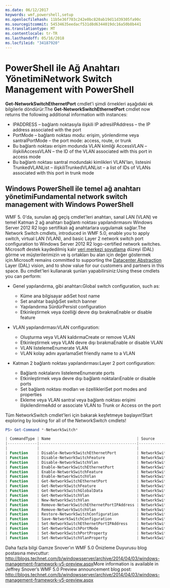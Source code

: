 ```yaml
---
ms.date: 06/12/2017
keywords: wmf,powershell,setup
ms.openlocfilehash: 11b5e36f703c242e0bc820ab19d11d39305fa90c
ms.sourcegitcommit: 54534635eedacf531d8d6344019dc16a50b8b441
ms.translationtype: MT
ms.contentlocale: tr-TR
ms.lasthandoff: 05/16/2018
ms.locfileid: "34187920"
---
```

# <a name="network-switch-management-with-powershell"></a><span data-ttu-id="392c2-102">PowerShell ile Ağ Anahtarı Yönetimi</span><span class="sxs-lookup"><span data-stu-id="392c2-102">Network Switch Management with PowerShell</span></span>

<span data-ttu-id="392c2-103">**Get-NetworkSwitchEthernetPort** cmdlet'i şimdi örnekleri aşağıdaki ek bilgilerle döndürür:</span><span class="sxs-lookup"><span data-stu-id="392c2-103">The **Get-NetworkSwitchEthernetPort** cmdlet now returns the following additional information with instances:</span></span>

- <span data-ttu-id="392c2-104">IPADDRESS – bağlantı noktasıyla ilişkili IP adresi</span><span class="sxs-lookup"><span data-stu-id="392c2-104">IPAddress – the IP address associated with the port</span></span>
- <span data-ttu-id="392c2-105">PortMode – bağlantı noktası modu: erişim, yönlendirme veya santral</span><span class="sxs-lookup"><span data-stu-id="392c2-105">PortMode – the port mode: access, route, or trunk</span></span>
- <span data-ttu-id="392c2-106">Bu bağlantı noktası erişim modunda VLAN kimliği AccessVLAN – ilişkili</span><span class="sxs-lookup"><span data-stu-id="392c2-106">AccessVLAN – the ID of the VLAN associated with this port in access mode</span></span>
- <span data-ttu-id="392c2-107">Bu bağlantı noktası santral modundaki kimlikleri VLAN'ları, listesini TrunkedVLANList – ilişkili</span><span class="sxs-lookup"><span data-stu-id="392c2-107">TrunkedVLANList – a list of IDs of VLANs associated with this port in trunk mode</span></span>

## <a name="fundamental-network-switch-management-with-windows-powershell"></a><span data-ttu-id="392c2-108">Windows PowerShell ile temel ağ anahtarı yönetimi</span><span class="sxs-lookup"><span data-stu-id="392c2-108">Fundamental network switch management with Windows PowerShell</span></span>

<span data-ttu-id="392c2-109">WMF 5. 0'da, sunulan ağ geçiş cmdlet'leri anahtarı, sanal LAN (VLAN) ve temel Katman 2 ağ anahtarı bağlantı noktası yapılandırmasını Windows Server 2012 R2 logo sertifikalı ağ anahtarlara uygulamak sağlar.</span><span class="sxs-lookup"><span data-stu-id="392c2-109">The Network Switch cmdlets, introduced in WMF 5.0, enable you to apply switch, virtual LAN (VLAN), and basic Layer 2 network switch port configuration to Windows Server 2012 R2 logo-certified network switches.</span></span> <span data-ttu-id="392c2-110">Microsoft destek kaydedilmiş kalır [veri merkezi soyutlama](http://technet.microsoft.com/cloud/dal.aspx) düzeyi (DAL) görme ve müşterilerimizin ve iş ortakları bu alan için değer göstermek için.</span><span class="sxs-lookup"><span data-stu-id="392c2-110">Microsoft remains committed to supporting the [Datacenter Abstraction](http://technet.microsoft.com/cloud/dal.aspx) Layer (DAL) vision, and to show value for our customers and partners in this space.</span></span> <span data-ttu-id="392c2-111">Bu cmdlet'leri kullanarak şunları yapabilirsiniz:</span><span class="sxs-lookup"><span data-stu-id="392c2-111">Using these cmdlets you can perform:</span></span>

- <span data-ttu-id="392c2-112">Genel yapılandırma, gibi anahtarı:</span><span class="sxs-lookup"><span data-stu-id="392c2-112">Global switch configuration, such as:</span></span>
    - <span data-ttu-id="392c2-113">Küme ana bilgisayar adı</span><span class="sxs-lookup"><span data-stu-id="392c2-113">Set host name</span></span>
    - <span data-ttu-id="392c2-114">Set anahtar başlığı</span><span class="sxs-lookup"><span data-stu-id="392c2-114">Set switch banner</span></span>
    - <span data-ttu-id="392c2-115">Yapılandırma Sürdür</span><span class="sxs-lookup"><span data-stu-id="392c2-115">Persist configuration</span></span>
    - <span data-ttu-id="392c2-116">Etkinleştirmek veya özelliği devre dışı bırakma</span><span class="sxs-lookup"><span data-stu-id="392c2-116">Enable or disable feature</span></span>

- <span data-ttu-id="392c2-117">VLAN yapılandırması:</span><span class="sxs-lookup"><span data-stu-id="392c2-117">VLAN configuration:</span></span>
    - <span data-ttu-id="392c2-118">Oluşturma veya VLAN kaldırma</span><span class="sxs-lookup"><span data-stu-id="392c2-118">Create or remove VLAN</span></span>
    - <span data-ttu-id="392c2-119">Etkinleştirmek veya VLAN devre dışı bırakma</span><span class="sxs-lookup"><span data-stu-id="392c2-119">Enable or disable VLAN</span></span>
    - <span data-ttu-id="392c2-120">VLAN listeleme</span><span class="sxs-lookup"><span data-stu-id="392c2-120">Enumerate VLAN</span></span>
    - <span data-ttu-id="392c2-121">VLAN kolay adını ayarlama</span><span class="sxs-lookup"><span data-stu-id="392c2-121">Set friendly name to a VLAN</span></span>

- <span data-ttu-id="392c2-122">Katman 2 bağlantı noktası yapılandırması:</span><span class="sxs-lookup"><span data-stu-id="392c2-122">Layer 2 port configuration:</span></span>
    - <span data-ttu-id="392c2-123">Bağlantı noktalarını listeleme</span><span class="sxs-lookup"><span data-stu-id="392c2-123">Enumerate ports</span></span>
    - <span data-ttu-id="392c2-124">Etkinleştirmek veya devre dışı bağlantı noktaları</span><span class="sxs-lookup"><span data-stu-id="392c2-124">Enable or disable ports</span></span>
    - <span data-ttu-id="392c2-125">Set bağlantı noktası modları ve özellikleri</span><span class="sxs-lookup"><span data-stu-id="392c2-125">Set port modes and properties</span></span>
    - <span data-ttu-id="392c2-126">Ekleme veya VLAN santral veya bağlantı noktası erişimi ilişkilendirme</span><span class="sxs-lookup"><span data-stu-id="392c2-126">Add or associate VLAN to Trunk or Access on the port</span></span>

<span data-ttu-id="392c2-127">Tüm NetworkSwitch cmdlet'leri için bakarak keşfetmeye başlayın!</span><span class="sxs-lookup"><span data-stu-id="392c2-127">Start exploring by looking for all of the NetworkSwitch cmdlets!</span></span>

```powershell
PS> Get-Command *-NetworkSwitch*

| CommandType | Name                                      | Source        |
|-------------|-------------------------------------------|---------------|
|             |                                           |               |
| Function    | Disable-NetworkSwitchEthernetPort         | NetworkSwitch |
| Function    | Disable-NetworkSwitchFeature              | NetworkSwitch |
| Function    | Disable-NetworkSwitchVlan                 | NetworkSwitch |
| Function    | Enable-NetworkSwitchEthernetPort          | NetworkSwitch |
| Function    | Enable-NetworkSwitchFeature               | NetworkSwitch |
| Function    | Enable-NetworkSwitchVlan                  | NetworkSwitch |
| Function    | Get-NetworkSwitchEthernetPort             | NetworkSwitch |
| Function    | Get-NetworkSwitchFeature                  | NetworkSwitch |
| Function    | Get-NetworkSwitchGlobalData               | NetworkSwitch |
| Function    | Get-NetworkSwitchVlan                     | NetworkSwitch |
| Function    | New-NetworkSwitchVlan                     | NetworkSwitch |
| Function    | Remove-NetworkSwitchEthernetPortIPAddress | NetworkSwitch |
| Function    | Remove-NetworkSwitchVlan                  | NetworkSwitch |
| Function    | Restore-NetworkSwitchConfiguration        | NetworkSwitch |
| Function    | Save-NetworkSwitchConfiguration           | NetworkSwitch |
| Function    | Set-NetworkSwitchEthernetPortIPAddress    | NetworkSwitch |
| Function    | Set-NetworkSwitchPortMode                 | NetworkSwitch |
| Function    | Set-NetworkSwitchPortProperty             | NetworkSwitch |
| Function    | Set-NetworkSwitchVlanProperty             | NetworkSwitch |
```

<span data-ttu-id="392c2-128">Daha fazla bilgi Gamze Snover'ın WMF 5.0 Önizleme Duyurusu blog postasına mevcuttur: <http://blogs.technet.com/b/windowsserver/archive/2014/04/03/windows-management-framework-v5-preview.aspx></span><span class="sxs-lookup"><span data-stu-id="392c2-128">More information is available in Jeffrey Snover’s WMF 5.0 Preview announcement blog post: <http://blogs.technet.com/b/windowsserver/archive/2014/04/03/windows-management-framework-v5-preview.aspx></span></span>
